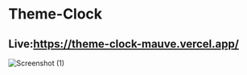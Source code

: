 # Theme-Clock
## Live:https://theme-clock-mauve.vercel.app/

![Screenshot (1)](https://github.com/Rajesh-Devo/Theme-Clock/assets/107671013/0e656867-c738-411a-a6c4-1a5425ab2d73)
